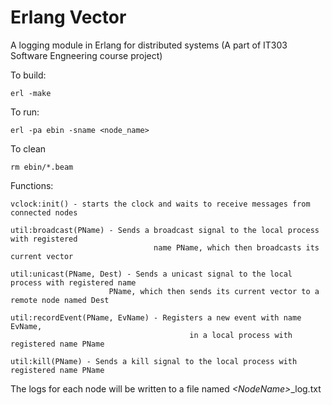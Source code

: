 # Erlang Vector

A logging module in Erlang for distributed systems (A part of IT303 Software Engneering course project)

To build:

```
erl -make
```

To run:

```
erl -pa ebin -sname <node_name>
```

To clean 

```
rm ebin/*.beam
```

Functions:

```
vclock:init() - starts the clock and waits to receive messages from connected nodes

util:broadcast(PName) - Sends a broadcast signal to the local process with registered
                                name PName, which then broadcasts its current vector

util:unicast(PName, Dest) - Sends a unicast signal to the local process with registered name 
                      PName, which then sends its current vector to a remote node named Dest

util:recordEvent(PName, EvName) - Registers a new event with name EvName, 
                                        in a local process with registered name PName

util:kill(PName) - Sends a kill signal to the local process with registered name PName 

```

The logs for each node will be written to a file named *\<NodeName\>*_log.txt
